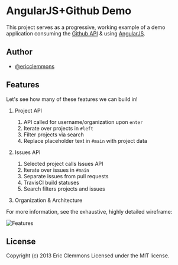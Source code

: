 AngularJS+Github Demo
===================

This project serves as a progressive, working example of a demo
application consuming the [Github API][1] & using [AngularJS][2].


Author
------

- [@ericclemmons][3]


Features
--------

Let's see how many of these features we can build in!

1. Project API

    1. API called for username/organization upon `enter`
    2. Iterate over projects in `#left`
    3. Filter projects via search
    4. Replace placeholder text in `#main` with project data

2. Issues API

    1. Selected project calls Issues API
    2. Iterate over issues in `#main`
    3. Separate issues from pull requests
    4. TravisCI build statuses
    5. Search filters projects and issues

3. Organization & Architecture

For more information, see the exhaustive, highly detailed wireframe:

![Features](https://raw.github.com/ericclemmons/angular-github-demo/master/features.jpg)


License
-------

Copyright (c) 2013 Eric Clemmons Licensed under the MIT license.


[1]: http://developer.github.com/
[2]: http://angularjs.org/
[3]: https://twitter.com/ericclemmons